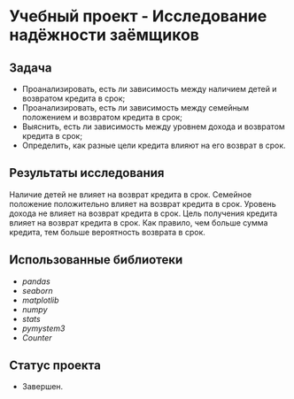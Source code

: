 # Учебный проект - Исследование надёжности заёмщиков

## Задача
- Проанализировать, есть ли зависимость между наличием детей и возвратом кредита в срок;
- Проанализировать, есть ли зависимость между семейным положением и возвратом кредита в срок;
- Выяснить, есть ли зависимость между уровнем дохода и возвратом кредита в срок;
- Определить, как разные цели кредита влияют на его возврат в срок.

## Результаты исследования
Наличие детей не влияет на возврат кредита в срок. Семейное положение положительно влияет на возврат кредита в срок. Уровень дохода не влияет на возврат кредита в срок. Цель получения кредита влияет на возврат кредита в срок. Как правило, чем больше сумма кредита, тем больше вероятность возврата в срок.

## Использованные библиотеки
- *pandas*
- *seaborn*
- *matplotlib*
- *numpy*
- *stats*
- *pymystem3*
- *Counter*

## Статус проекта
- Завершен.
